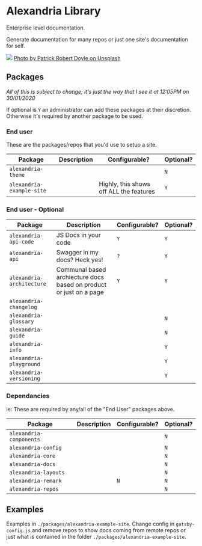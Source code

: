 # Alexandria Library

Enterprise level documentation. 

Generate documentation for many repos or just one site's documentation for self.

![](./packages/_images/patrick-robert-doyle-OvXht_wi5Ew-unsplash.jpg)
[Photo by Patrick Robert Doyle on Unsplash](https://unsplash.com/photos/OvXht_wi5Ew)

## Packages
_All of this is subject to change; it's just the way that I see it at 12:05PM on 30/01/2020_

If optional is `Y` an administrator can add these packages at their discretion. Otherwise it's required by another package to be used.

### End user
These are the packages/repos that you'd use to setup a site. 

|  Package | Description | Configurable? | Optional? |
|---|---|---|---|
| `alexandria-theme` | |   | `N` | 
| `alexandria-example-site` | | Highly, this shows off ALL the features | `Y` | 

### End user - Optional
|  Package | Description | Configurable? | Optional? |
|---|---|---|---|
| `alexandria-api-code` | JS Docs in your code | `Y`  | `Y` | 
| `alexandria-api` | Swagger in my docs? Heck yes! | `?` | `Y` | 
| `alexandria-architecture` | Communal based archiecture docs based on product or just on a page |  `Y` | `Y` | 
| `alexandria-changelog` | |   |  | 
| `alexandria-glossary` | |   | `N` | 
| `alexandria-guide` | |   | `N` | 
| `alexandria-info` | |   | `Y` | 
| `alexandria-playground` | |   | `Y` | 
| `alexandria-versioning` | |   | `Y` | 

### Dependancies
ie: These are required by any/all of the "End User" packages above.

|  Package | Description | Configurable? | Optional? |
|---|---|---|---|
| `alexandria-components` | |   | `N` | 
| `alexandria-config` | |   | `N` | 
| `alexandria-core` | |   | `N` | 
| `alexandria-docs` | |   | `N` | 
| `alexandria-layouts` | |   | `N` | 
| `alexandria-remark` | |  `N` | `N` | 
| `alexandria-repos` | |   | `N` | 

## Examples
Examples in `./packages/alexandria-example-site`. Change config in `gatsby-config.js` and remove repos to show docs coming from remote repos or just what is contained in the folder `./packages/alexandria-example-site`.
